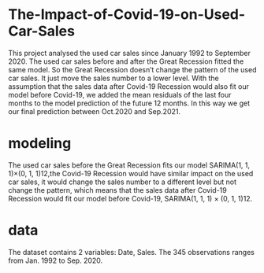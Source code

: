 # The-Impact-of-Covid-19-on-Used-Car-Sales
This project analysed the used car sales since January 1992 to September 2020. The used car sales before and after the Great Recession fitted the same model. So the Great Recession doesn’t change the pattern of the used car sales. It just move the sales number to a lower level. With the assumption that the sales data after Covid-19 Recession would also fit our model before Covid-19, we added the mean residuals of the last four months to the model prediction of the future 12 months. In this way we get our final prediction between Oct.2020 and Sep.2021.
# modeling
The used car sales before the Great Recession fits our model SARIMA(1, 1, 1)×(0, 1, 1)12,the Covid-19 Recession would have similar impact on the used car sales,
it would change the sales number to a different level but not change the pattern, which means that the sales data after Covid-19 Recession would fit our model before Covid-19, SARIMA(1, 1, 1) × (0, 1, 1)12.
# data
The dataset contains 2 variables: Date, Sales. The 345 observations ranges from Jan. 1992 to Sep. 2020.
